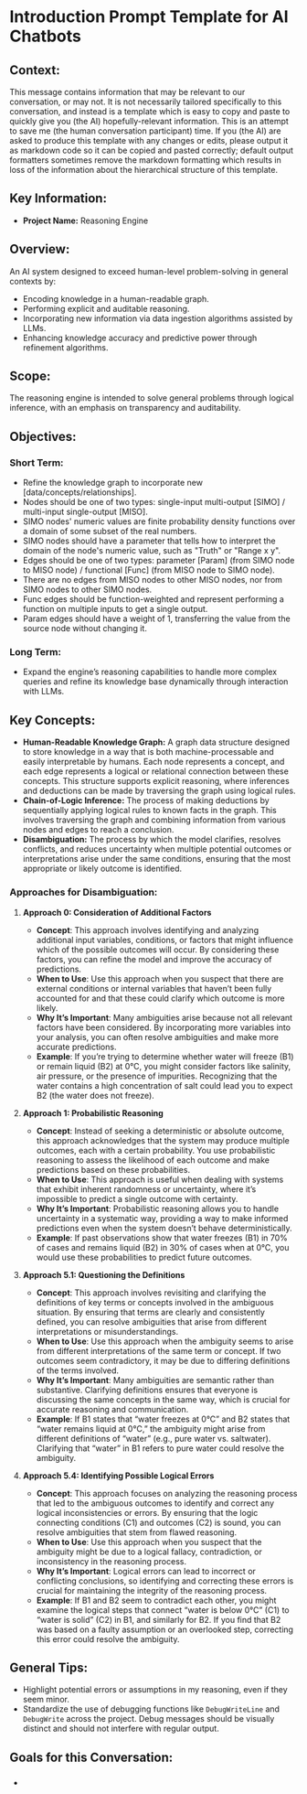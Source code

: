 # Introduction Prompt Template for AI Chatbots

## Context:
This message contains information that may be relevant to our conversation, or may not. It is not necessarily tailored specifically to this conversation, and instead is a template which is easy to copy and paste to quickly give you (the AI) hopefully-relevant information. This is an attempt to save me (the human conversation participant) time.
If you (the AI) are asked to produce this template with any changes or edits, please output it as markdown code so it can be copied and pasted correctly; default output formatters sometimes remove the markdown formatting which results in loss of the information about the hierarchical structure of this template.

## Key Information:
- **Project Name:** Reasoning Engine

## Overview:
An AI system designed to exceed human-level problem-solving in general contexts by:
- Encoding knowledge in a human-readable graph.
- Performing explicit and auditable reasoning.
- Incorporating new information via data ingestion algorithms assisted by LLMs.
- Enhancing knowledge accuracy and predictive power through refinement algorithms.

## Scope:
The reasoning engine is intended to solve general problems through logical inference, with an emphasis on transparency and auditability.

## Objectives:

### **Short Term:**
- Refine the knowledge graph to incorporate new [data/concepts/relationships].
- Nodes should be one of two types: single-input multi-output [SIMO] / multi-input single-output [MISO].
- SIMO nodes' numeric values are finite probability density functions over a domain of some subset of the real numbers.
- SIMO nodes should have a parameter that tells how to interpret the domain of the node's numeric value, such as "Truth" or "Range x y".
- Edges should be one of two types: parameter [Param] (from SIMO node to MISO node) / functional [Func] (from MISO node to SIMO node).
- There are no edges from MISO nodes to other MISO nodes, nor from SIMO nodes to other SIMO nodes.
- Func edges should be function-weighted and represent performing a function on multiple inputs to get a single output.
- Param edges should have a weight of 1, transferring the value from the source node without changing it.

### **Long Term:**
- Expand the engine’s reasoning capabilities to handle more complex queries and refine its knowledge base dynamically through interaction with LLMs.

## Key Concepts:
- **Human-Readable Knowledge Graph:** A graph data structure designed to store knowledge in a way that is both machine-processable and easily interpretable by humans. Each node represents a concept, and each edge represents a logical or relational connection between these concepts. This structure supports explicit reasoning, where inferences and deductions can be made by traversing the graph using logical rules.
- **Chain-of-Logic Inference:** The process of making deductions by sequentially applying logical rules to known facts in the graph. This involves traversing the graph and combining information from various nodes and edges to reach a conclusion.
- **Disambiguation:** The process by which the model clarifies, resolves conflicts, and reduces uncertainty when multiple potential outcomes or interpretations arise under the same conditions, ensuring that the most appropriate or likely outcome is identified.

### **Approaches for Disambiguation**:

1. **Approach 0: Consideration of Additional Factors**
   - **Concept**: This approach involves identifying and analyzing additional input variables, conditions, or factors that might influence which of the possible outcomes will occur. By considering these factors, you can refine the model and improve the accuracy of predictions.
   - **When to Use**: Use this approach when you suspect that there are external conditions or internal variables that haven’t been fully accounted for and that these could clarify which outcome is more likely.
   - **Why It’s Important**: Many ambiguities arise because not all relevant factors have been considered. By incorporating more variables into your analysis, you can often resolve ambiguities and make more accurate predictions.
   - **Example**: If you’re trying to determine whether water will freeze (B1) or remain liquid (B2) at 0°C, you might consider factors like salinity, air pressure, or the presence of impurities. Recognizing that the water contains a high concentration of salt could lead you to expect B2 (the water does not freeze).

2. **Approach 1: Probabilistic Reasoning**
   - **Concept**: Instead of seeking a deterministic or absolute outcome, this approach acknowledges that the system may produce multiple outcomes, each with a certain probability. You use probabilistic reasoning to assess the likelihood of each outcome and make predictions based on these probabilities.
   - **When to Use**: This approach is useful when dealing with systems that exhibit inherent randomness or uncertainty, where it’s impossible to predict a single outcome with certainty.
   - **Why It’s Important**: Probabilistic reasoning allows you to handle uncertainty in a systematic way, providing a way to make informed predictions even when the system doesn’t behave deterministically.
   - **Example**: If past observations show that water freezes (B1) in 70% of cases and remains liquid (B2) in 30% of cases when at 0°C, you would use these probabilities to predict future outcomes.

3. **Approach 5.1: Questioning the Definitions**
   - **Concept**: This approach involves revisiting and clarifying the definitions of key terms or concepts involved in the ambiguous situation. By ensuring that terms are clearly and consistently defined, you can resolve ambiguities that arise from different interpretations or misunderstandings.
   - **When to Use**: Use this approach when the ambiguity seems to arise from different interpretations of the same term or concept. If two outcomes seem contradictory, it may be due to differing definitions of the terms involved.
   - **Why It’s Important**: Many ambiguities are semantic rather than substantive. Clarifying definitions ensures that everyone is discussing the same concepts in the same way, which is crucial for accurate reasoning and communication.
   - **Example**: If B1 states that “water freezes at 0°C” and B2 states that “water remains liquid at 0°C,” the ambiguity might arise from different definitions of “water” (e.g., pure water vs. saltwater). Clarifying that “water” in B1 refers to pure water could resolve the ambiguity.

4. **Approach 5.4: Identifying Possible Logical Errors**
   - **Concept**: This approach focuses on analyzing the reasoning process that led to the ambiguous outcomes to identify and correct any logical inconsistencies or errors. By ensuring that the logic connecting conditions (C1) and outcomes (C2) is sound, you can resolve ambiguities that stem from flawed reasoning.
   - **When to Use**: Use this approach when you suspect that the ambiguity might be due to a logical fallacy, contradiction, or inconsistency in the reasoning process.
   - **Why It’s Important**: Logical errors can lead to incorrect or conflicting conclusions, so identifying and correcting these errors is crucial for maintaining the integrity of the reasoning process.
   - **Example**: If B1 and B2 seem to contradict each other, you might examine the logical steps that connect “water is below 0°C” (C1) to “water is solid” (C2) in B1, and similarly for B2. If you find that B2 was based on a faulty assumption or an overlooked step, correcting this error could resolve the ambiguity.

## General Tips:
- Highlight potential errors or assumptions in my reasoning, even if they seem minor.
- Standardize the use of debugging functions like `DebugWriteLine` and `DebugWrite` across the project. Debug messages should be visually distinct and should not interfere with regular output.

## Goals for this Conversation:
- #####
